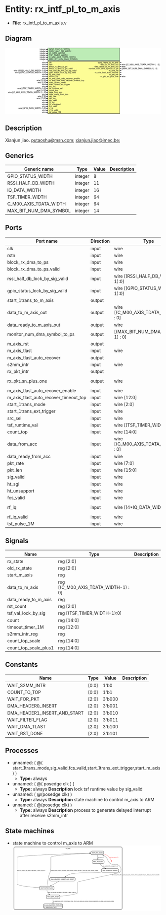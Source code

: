 # Entity: rx_intf_pl_to_m_axis

- **File**: rx_intf_pl_to_m_axis.v
## Diagram

![Diagram](rx_intf_pl_to_m_axis.svg "Diagram")
## Description

 Xianjun jiao. putaoshu@msn.com; xianjun.jiao@imec.be;

## Generics

| Generic name           | Type    | Value | Description |
| ---------------------- | ------- | ----- | ----------- |
| GPIO_STATUS_WIDTH      | integer | 8     |             |
| RSSI_HALF_DB_WIDTH     | integer | 11    |             |
| IQ_DATA_WIDTH          | integer | 16    |             |
| TSF_TIMER_WIDTH        | integer | 64    |             |
| C_M00_AXIS_TDATA_WIDTH | integer | 64    |             |
| MAX_BIT_NUM_DMA_SYMBOL | integer | 14    |             |
## Ports

| Port name                             | Direction | Type                                  | Description                             |
| ------------------------------------- | --------- | ------------------------------------- | --------------------------------------- |
| clk                                   | input     | wire                                  |                                         |
| rstn                                  | input     | wire                                  |                                         |
| block_rx_dma_to_ps                    | input     | wire                                  |  port to xpu                            |
| block_rx_dma_to_ps_valid              | input     | wire                                  |                                         |
| rssi_half_db_lock_by_sig_valid        | input     | wire [(RSSI_HALF_DB_WIDTH-1):0]       |                                         |
| gpio_status_lock_by_sig_valid         | input     | wire [(GPIO_STATUS_WIDTH-1):0]        |                                         |
| start_1trans_to_m_axis                | output    |                                       |  to m_axis and PS                       |
| data_to_m_axis_out                    | output    | wire [(C_M00_AXIS_TDATA_WIDTH-1) : 0] |                                         |
| data_ready_to_m_axis_out              | output    | wire                                  |                                         |
| monitor_num_dma_symbol_to_ps          | output    | [(MAX_BIT_NUM_DMA_SYMBOL-1) : 0]      |                                         |
| m_axis_rst                            | output    |                                       |                                         |
| m_axis_tlast                          | input     | wire                                  |                                         |
| m_axis_tlast_auto_recover             | output    |                                       |                                         |
| s2mm_intr                             | input     | wire                                  |  port to xilinx axi dma                 |
| rx_pkt_intr                           | output    |                                       |                                         |
| rx_pkt_sn_plus_one                    | output    | wire                                  |  to byte_to_word_fcs_sn_intert          |
| m_axis_tlast_auto_recover_enable      | input     | wire                                  |  start m_axis trans mode                |
| m_axis_tlast_auto_recover_timeout_top | input     | wire [12:0]                           |                                         |
| start_1trans_mode                     | input     | wire [2:0]                            |                                         |
| start_1trans_ext_trigger              | input     | wire                                  |                                         |
| src_sel                               | input     | wire                                  |                                         |
| tsf_runtime_val                       | input     | wire [(TSF_TIMER_WIDTH-1):0]          |                                         |
| count_top                             | input     | wire [14:0]                           |                                         |
| data_from_acc                         | input     | wire [(C_M00_AXIS_TDATA_WIDTH-1) : 0] | 	    input wire pad_test, from wifi rx  |
| data_ready_from_acc                   | input     | wire                                  |                                         |
| pkt_rate                              | input     | wire [7:0]                            |                                         |
| pkt_len                               | input     | wire [15:0]                           |                                         |
| sig_valid                             | input     | wire                                  |                                         |
| ht_sgi                                | input     | wire                                  |                                         |
| ht_unsupport                          | input     | wire                                  |                                         |
| fcs_valid                             | input     | wire                                  |                                         |
| rf_iq                                 | input     | wire [(4*IQ_DATA_WIDTH-1):0]          |  from wifi_rx_iq_intf loop back         |
| rf_iq_valid                           | input     | wire                                  |                                         |
| tsf_pulse_1M                          | input     | wire                                  |                                         |
## Signals

| Name                  | Type                                 | Description |
| --------------------- | ------------------------------------ | ----------- |
| rx_state              | reg [2:0]                            |             |
| old_rx_state          | reg [2:0]                            |             |
| start_m_axis          | reg                                  |             |
| data_to_m_axis        | reg [(C_M00_AXIS_TDATA_WIDTH-1) : 0] |             |
| data_ready_to_m_axis  | reg                                  |             |
| rst_count             | reg [2:0]                            |             |
| tsf_val_lock_by_sig   | reg [(TSF_TIMER_WIDTH-1):0]          |             |
| count                 | reg [14:0]                           |             |
| timeout_timer_1M      | reg [12:0]                           |             |
| s2mm_intr_reg         | reg                                  |             |
| count_top_scale       | reg [14:0]                           |             |
| count_top_scale_plus1 | reg [14:0]                           |             |
## Constants

| Name                         | Type  | Value  | Description |
| ---------------------------- | ----- | ------ | ----------- |
| WAIT_S2MM_INTR               | [0:0] | 1'b0   |             |
| COUNT_TO_TOP                 | [0:0] | 1'b1   |             |
| WAIT_FOR_PKT                 | [2:0] | 3'b000 |             |
| DMA_HEADER0_INSERT           | [2:0] | 3'b001 |             |
| DMA_HEADER1_INSERT_AND_START | [2:0] | 3'b010 |             |
| WAIT_FILTER_FLAG             | [2:0] | 3'b011 |             |
| WAIT_DMA_TLAST               | [2:0] | 3'b100 |             |
| WAIT_RST_DONE                | [2:0] | 3'b101 |             |
## Processes
- unnamed: ( @( start_1trans_mode,sig_valid,fcs_valid,start_1trans_ext_trigger,start_m_axis) )
  - **Type:** always
- unnamed: ( @( posedge clk ) )
  - **Type:** always
**Description**
lock tsf runtime value by sig_valid 
- unnamed: ( @(posedge clk) )
  - **Type:** always
**Description**
state machine to control m_axis to ARM 
- unnamed: ( @(posedge clk) )
  - **Type:** always
**Description**
 process to generate delayed interrupt after receive s2mm_intr 
## State machines

- state machine to control m_axis to ARM![Diagram_state_machine_0]( stm_rx_intf_pl_to_m_axis_00.svg "Diagram")